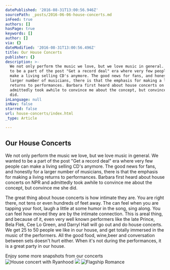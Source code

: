 ```yaml
---
datePublished: '2016-08-31T13:00:56.946Z'
sourcePath: _posts/2016-06-06-house-concerts.md
inFeed: true
authors: []
hasPage: true
keywords: []
author: []
via: {}
dateModified: '2016-08-31T13:00:56.496Z'
title: Our House Concerts
publisher: {}
description: >-
  We not only perform the music we love, but we love music in general. We wanted
  to be a part of the post "Get a record deal" era where very few people can
  make a living selling CD's anymore. The good news for fans, and honestly for a
  larger number of musicians, there is that the emphasis for making a living
  returns to performances. Barbara first heard about house concerts on NPR and
  admittedly took awhile to convince me about the concept, but convince me she
  did.
inLanguage: null
inNav: false
starred: false
url: house-concerts/index.html
_type: Article

---
```

## Our House Concerts

We not only perform the music we love, but we love music in general. We wanted to be a part of the post "Get a record deal" era where very few people can make a living selling CD's anymore. The good news for fans, and honestly for a larger number of musicians, there is that the emphasis for making a living returns to performances. Barbara first heard about house concerts on NPR and admittedly took awhile to convince me about the concept, but convince me she did.

The great thing about house concerts is how intimate they are. You are right there, not tens or even hundreds of feet away. The can feel when you are tapping your foot, laugh a little at some humor in the song, sing along. You can feel how moved they are by the intimate connection. This is areal thing, and because of it, even very well known performers like the late Prince, Bela Flek, Cee Lo Green, and Darryl Hall will go out and do house concerts. We get 25 to 50 people we like in our house, and get totally immersed in the music of the performers. All the good food, wine,beer and conversation between sets doesn't hurt either. When it's not during the performances, it is a great party in our house.

Enjoy some more snapshots from our concerts
![House concert with Ryanhood](https://s3-us-west-2.amazonaws.com/the-grid-img/p/999aa1307cbfd72826cde5127e431d6568e609bb.jpg)
![](https://the-grid-user-content.s3-us-west-2.amazonaws.com/a114c4a8-6de4-4a3f-b358-174a2e9aac04.jpg)
![Flagship Romance](https://s3-us-west-2.amazonaws.com/the-grid-img/p/b60c9ab54c739d9a0787a8301df5a8c1ec277928.jpg)
